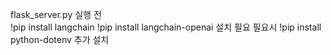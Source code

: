 flask_server.py 실행 전  
!pip install langchain
!pip install langchain-openai
설치 필요
필요시
!pip install python-dotenv
추가 설치
